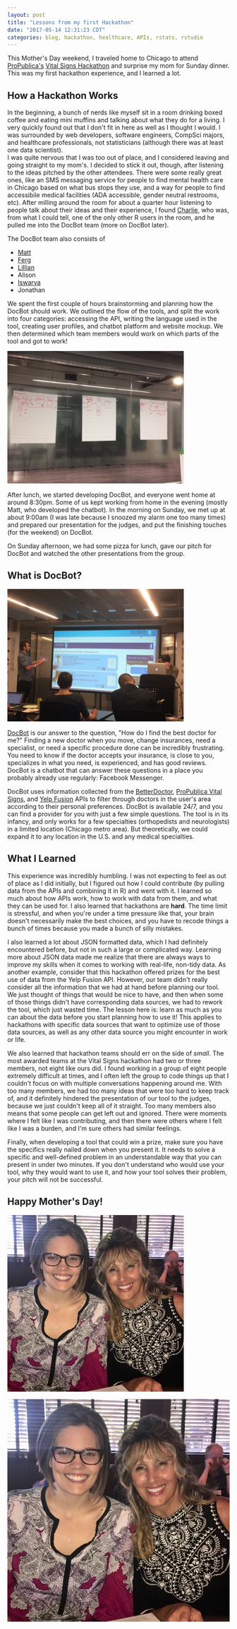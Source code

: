 ```yaml
---
layout: post
title: "Lessons from my first Hackathon"
date: "2017-05-14 12:31:23 CDT"
categories: blog, hackathon, healthcare, APIs, rstats, rstudio
---
```




This Mother's Day weekend, I traveled home to Chicago to attend [ProPublica's](https://www.propublica.org/) [Vital Signs Hackathon](https://www.propublica.org/atpropublica/item/propublica-is-hosting-a-chicago-hackathon-to-design-innovative-new-health-c) and surprise my mom for Sunday dinner. This was my first hackathon experience, and I learned a lot.

## How a Hackathon Works

In the beginning, a bunch of nerds like myself sit in a room drinking boxed coffee and eating mini muffins and talking about what they do for a living. I very quickly found out that I don't fit in here as well as I thought I would. I was surrounded by web developers, software engineers, CompSci majors, and healthcare professionals, not statisticians (although there was at least one data scientist).  
I was quite nervous that I was too out of place, and I considered leaving and going straight to my mom's. I decided to stick it out, though, after listening to the ideas pitched by the other attendees. There were some really great ones, like an SMS messaging service for people to find mental health care in Chicago based on what bus stops they use, and a way for people to find accessibile medical facilities (ADA accessible, gender neutral restrooms, etc). After milling around the room for about a quarter hour listening to people talk about their ideas and their experience, I found [Charlie](https://www.linkedin.com/in/charles-arthur/), who was, from what I could tell, one of the only other R users in the room, and he pulled me into the DocBot team (more on DocBot later).

The DocBot team also consists of 

- [Matt](https://www.linkedin.com/in/mbogen)
- [Ferg](https://www.linkedin.com/in/feargalwalsh/) 
- [Lillian](https://www.linkedin.com/in/lilian-huang-91504413b/)
- Alison 
- [Iswarya](https://www.linkedin.com/in/iswarya-srinivasan-492a86b1/)
- Jonathan

We spent the first couple of hours brainstorming and planning how the DocBot should work. We outlined the flow of the tools, and split the work into four categories: accessing the API, writing the language used in the tool, creating user profiles, and chatbot platform and website mockup. We then determined which team members would work on which parts of the tool and got to work! 

<centering>
<img src="../static/img/VitalIdeas.jpg" alt="Our brainstorm of a DocBot user's experience" style="width:400px;">
</centering>

After lunch, we started developing DocBot, and everyone went home at around 8:30pm. Some of us kept working from home in the evening (mostly Matt, who developed the chatbot). In the morning on Sunday, we met up at about 9:00am (I was late because I snoozed my alarm one too many times) and prepared our presentation for the judges, and put the finishing touches (for the weekend) on DocBot.

On Sunday afternoon, we had some pizza for lunch, gave our pitch for DocBot and watched the other presentations from the group. 

## What is DocBot?

<centering>
<img src="../static/img/VitalPres.jpg" alt="Ferg (left) and Matt presenting our idea" style="width:400px;">
</centering>

[DocBot](https://www.facebook.com/DocBot-661289917402677) is our answer to the question, "How do I find the best doctor for me?" Finding a new doctor when you move, change insurances, need a specialist, or need a specific procedure done can be incredibly frustrating. You need to know if the doctor accepts your insurance, is close to you, specializes in what you need, is experienced, and has good reviews. DocBot is a chatbot that can answer these questions in a place you probably already use regularly: Facebook Messenger. 

DocBot uses information collected from the [BetterDoctor](https://developer.betterdoctor.com/), [ProPublica Vital Signs](https://projects.propublica.org/api-docs/vital-signs/api/), and [Yelp Fusion](https://www.yelp.com/developers/) APIs to filter through doctors in the user's area according to their personal preferences. DocBot is available 24/7, and you can find a provider for you with just a few simple questions. The tool is in its infancy, and only works for a few specialties (orthopedists and neurologists) in a limited location (Chicago metro area). But theoretically, we could expand it to any location in the U.S. and any medical specialties. 

## What I Learned

This experience was incredibly humbling. I was not expecting to feel as out of place as I did initially, but I figured out how I could contribute (by pulling data from the APIs and combining it in R) and went with it. I learned so much about how APIs work, how to work with data from them, and what they can be used for. I also learned that hackathons are **hard**. The time limit is stressful, and when you're under a time pressure like that, your brain doesn't necessarily make the best choices, and you have to recode things a bunch of times because you made a bunch of silly mistakes. 

I also learned a lot about JSON formatted data, which I had definitely encountered before, but not in such a large or complicated way. Learning more about JSON data made me realize that there are always ways to improve my skills when it comes to working with real-life, non-tidy data. As another example, consider that this hackathon offered prizes for the best use of data from the Yelp Fusion API. However, our team didn't really consider all the information that we had at hand before planning our tool. We just thought of things that would be nice to have, and then when some of those things didn't have corresponding data sources, we had to rework the tool, which just wasted time. The lesson here is: learn as much as you can about the data before you start planning how to use it! This applies to hackathons with specific data sources that want to optimize use of those data sources, as well as any other data source you might encounter in work or life. 

We also learned that hackathon teams should err on the side of *small*. The most awarded teams at the Vital Signs hackathon had two or three members, not eight like ours did. I found working in a group of eight people extremely difficult at times, and I often left the group to code things up that I couldn't focus on with multiple conversations happening around me. With too many members, we had too many ideas that were too hard to keep track of, and it definitely hindered the presentation of our tool to the judges, because we just couldn't keep all of it straight. Too many members also means that some people can get left out and ignored. There were moments where I felt like I was contributing, and then there were others where I felt like I was a burden, and I'm sure others had similar feelings. 

Finally, when developing a tool that could win a prize, make sure you have the specifics really nailed down when you present it. It needs to solve a specific and well-defined problem in an understandable way that you can present in under two minutes. If you don't understand who would use your tool, why they would want to use it, and how your tool solves their problem, your pitch will not be successful. 

## Happy Mother's Day!

<centering>
<img src="../static/img/momma.jpg" alt="At Mother's Day dinner with my momma. She was very surprised!" style="width:400px;">
</centering>

![At Mother's Day dinner with my momma. She was very surprised!](../static/img/momma.jpg)





